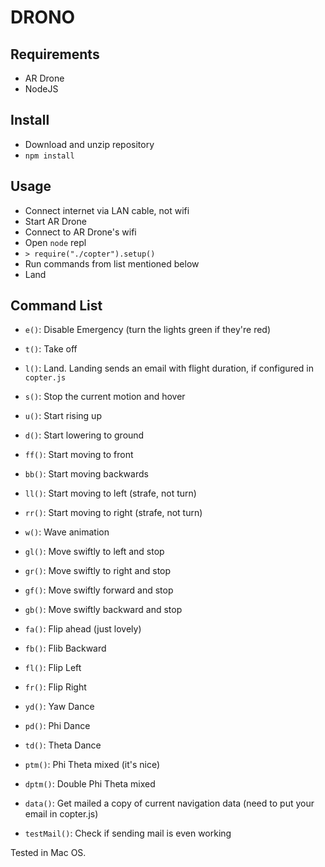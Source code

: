 DRONO
=====

## Requirements

* AR Drone
* NodeJS

## Install

* Download and unzip repository
* `npm install`

## Usage

* Connect internet via LAN cable, not wifi
* Start AR Drone
* Connect to AR Drone's wifi
* Open `node` repl
* `> require("./copter").setup()`
* Run commands from list mentioned below
* Land

## Command List

* `e()`: Disable Emergency (turn the lights green if they're red)
* `t()`: Take off
* `l()`: Land. Landing sends an email with flight duration, if configured in `copter.js`
* `s()`: Stop the current motion and hover

* `u()`: Start rising up
* `d()`: Start lowering to ground

* `ff()`: Start moving to front
* `bb()`: Start moving backwards
* `ll()`: Start moving to left (strafe, not turn)
* `rr()`: Start moving to right (strafe, not turn)

* `w()`: Wave animation

* `gl()`: Move swiftly to left and stop
* `gr()`: Move swiftly to right and stop
* `gf()`: Move swiftly forward and stop
* `gb()`: Move swiftly backward and stop

* `fa()`: Flip ahead (just lovely)
* `fb()`: Flib Backward
* `fl()`: Flip Left
* `fr()`: Flip Right

* `yd()`: Yaw Dance
* `pd()`: Phi Dance
* `td()`: Theta Dance

* `ptm()`: Phi Theta mixed (it's nice)
* `dptm()`: Double Phi Theta mixed

* `data()`: Get mailed a copy of current navigation data (need to put your email in copter.js)
* `testMail()`: Check if sending mail is even working

Tested in Mac OS.
